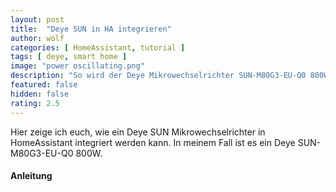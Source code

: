 ```yaml
---
layout: post
title:  "Deye SUN in HA integrieren"
author: wolf
categories: [ HomeAssistant, tutorial ]
tags: [ deye, smart home ]
image: "power oscillating.png"
description: "So wird der Deye Mikrowechselrichter SUN-M80G3-EU-Q0 800W in HomeAssistant integriert."
featured: false
hidden: false
rating: 2.5
---
```


Hier zeige ich euch, wie ein Deye SUN Mikrowechselrichter in HomeAssistant integriert werden kann. In meinem Fall ist es ein Deye SUN-M80G3-EU-Q0 800W.

#### Anleitung


